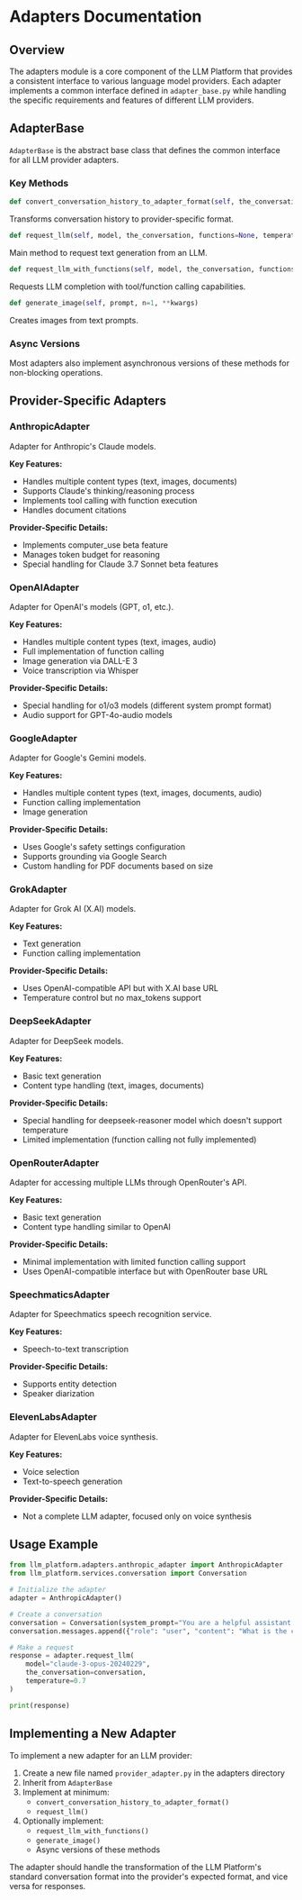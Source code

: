 # Adapters Documentation

## Overview

The adapters module is a core component of the LLM Platform that provides a consistent interface to various language model providers. Each adapter implements a common interface defined in `adapter_base.py` while handling the specific requirements and features of different LLM providers.

## AdapterBase

`AdapterBase` is the abstract base class that defines the common interface for all LLM provider adapters.

### Key Methods

```python
def convert_conversation_history_to_adapter_format(self, the_conversation, model=None, **kwargs)
```
Transforms conversation history to provider-specific format.

```python
def request_llm(self, model, the_conversation, functions=None, temperature=0, tool_output_callback=None, **kwargs)
```
Main method to request text generation from an LLM.

```python
def request_llm_with_functions(self, model, the_conversation, functions, temperature=0, tool_output_callback=None, **kwargs)
```
Requests LLM completion with tool/function calling capabilities.

```python
def generate_image(self, prompt, n=1, **kwargs)
```
Creates images from text prompts.

### Async Versions

Most adapters also implement asynchronous versions of these methods for non-blocking operations.

## Provider-Specific Adapters

### AnthropicAdapter

Adapter for Anthropic's Claude models.

**Key Features:**
- Handles multiple content types (text, images, documents)
- Supports Claude's thinking/reasoning process
- Implements tool calling with function execution
- Handles document citations

**Provider-Specific Details:**
- Implements computer_use beta feature
- Manages token budget for reasoning
- Special handling for Claude 3.7 Sonnet beta features

### OpenAIAdapter

Adapter for OpenAI's models (GPT, o1, etc.).

**Key Features:**
- Handles multiple content types (text, images, audio)
- Full implementation of function calling
- Image generation via DALL-E 3
- Voice transcription via Whisper

**Provider-Specific Details:**
- Special handling for o1/o3 models (different system prompt format)
- Audio support for GPT-4o-audio models

### GoogleAdapter

Adapter for Google's Gemini models.

**Key Features:**
- Handles multiple content types (text, images, documents, audio)
- Function calling implementation
- Image generation

**Provider-Specific Details:**
- Uses Google's safety settings configuration
- Supports grounding via Google Search
- Custom handling for PDF documents based on size

### GrokAdapter

Adapter for Grok AI (X.AI) models.

**Key Features:**
- Text generation
- Function calling implementation

**Provider-Specific Details:**
- Uses OpenAI-compatible API but with X.AI base URL
- Temperature control but no max_tokens support

### DeepSeekAdapter

Adapter for DeepSeek models.

**Key Features:**
- Basic text generation
- Content type handling (text, images, documents)

**Provider-Specific Details:**
- Special handling for deepseek-reasoner model which doesn't support temperature
- Limited implementation (function calling not fully implemented)

### OpenRouterAdapter

Adapter for accessing multiple LLMs through OpenRouter's API.

**Key Features:**
- Basic text generation
- Content type handling similar to OpenAI

**Provider-Specific Details:**
- Minimal implementation with limited function calling support
- Uses OpenAI-compatible interface but with OpenRouter base URL

### SpeechmaticsAdapter

Adapter for Speechmatics speech recognition service.

**Key Features:**
- Speech-to-text transcription

**Provider-Specific Details:**
- Supports entity detection
- Speaker diarization

### ElevenLabsAdapter

Adapter for ElevenLabs voice synthesis.

**Key Features:**
- Voice selection
- Text-to-speech generation

**Provider-Specific Details:**
- Not a complete LLM adapter, focused only on voice synthesis

## Usage Example

```python
from llm_platform.adapters.anthropic_adapter import AnthropicAdapter
from llm_platform.services.conversation import Conversation

# Initialize the adapter
adapter = AnthropicAdapter()

# Create a conversation
conversation = Conversation(system_prompt="You are a helpful assistant.")
conversation.messages.append({"role": "user", "content": "What is the capital of France?"})

# Make a request
response = adapter.request_llm(
    model="claude-3-opus-20240229",
    the_conversation=conversation,
    temperature=0.7
)

print(response)
```

## Implementing a New Adapter

To implement a new adapter for an LLM provider:

1. Create a new file named `provider_adapter.py` in the adapters directory
2. Inherit from `AdapterBase`
3. Implement at minimum:
   - `convert_conversation_history_to_adapter_format()`
   - `request_llm()`
4. Optionally implement:
   - `request_llm_with_functions()`
   - `generate_image()`
   - Async versions of these methods

The adapter should handle the transformation of the LLM Platform's standard conversation format into the provider's expected format, and vice versa for responses.